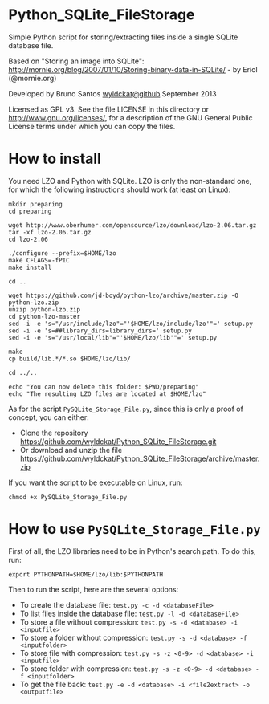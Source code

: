 Python_SQLite_FileStorage
=========================

Simple Python script for storing/extracting files inside a single SQLite database file.

Based on "Storing an image into SQLite": http://mornie.org/blog/2007/01/10/Storing-binary-data-in-SQLite/ - by Eriol (@mornie.org)

Developed by Bruno Santos <wyldckat@github> September 2013

Licensed as GPL v3.  See the file LICENSE in this directory or http://www.gnu.org/licenses/, for a description of the GNU General Public License terms under which you can copy the files.


How to install
==============

You need LZO and Python with SQLite. LZO is only the non-standard one, for which the following instructions should work (at least on Linux):

```
mkdir preparing
cd preparing

wget http://www.oberhumer.com/opensource/lzo/download/lzo-2.06.tar.gz
tar -xf lzo-2.06.tar.gz
cd lzo-2.06

./configure --prefix=$HOME/lzo
make CFLAGS=-fPIC
make install

cd ..

wget https://github.com/jd-boyd/python-lzo/archive/master.zip -O python-lzo.zip
unzip python-lzo.zip
cd python-lzo-master
sed -i -e 's="/usr/include/lzo"="'$HOME/lzo/include/lzo'"=' setup.py
sed -i -e 's=##library_dirs=library_dirs=' setup.py
sed -i -e 's="/usr/local/lib"="'$HOME/lzo/lib'"=' setup.py

make
cp build/lib.*/*.so $HOME/lzo/lib/

cd ../..

echo "You can now delete this folder: $PWD/preparing"
echo "The resulting LZO files are located at $HOME/lzo"
```

As for the script `PySQLite_Storage_File.py`, since this is only a proof of concept, you can either:

  * Clone the repository https://github.com/wyldckat/Python_SQLite_FileStorage.git
  * Or download and unzip the file https://github.com/wyldckat/Python_SQLite_FileStorage/archive/master.zip

If you want the script to be executable on Linux, run:

```
chmod +x PySQLite_Storage_File.py
```


How to use `PySQLite_Storage_File.py`
=====================================

First of all, the LZO libraries need to be in Python's search path. To do this, run:

```export PYTHONPATH=$HOME/lzo/lib:$PYTHONPATH```

Then to run the script, here are the several options:

  * To create the database file: `test.py -c -d <databaseFile>`
  * To list files inside the database file: `test.py -l -d <databaseFile>`
  * To store a file without compression: `test.py -s -d <database> -i <inputfile>`
  * To store a folder without compression: `test.py -s -d <database> -f <inputfolder>`
  * To store file with compression: `test.py -s -z <0-9> -d <database> -i <inputfile>`
  * To store folder with compression: `test.py -s -z <0-9> -d <database> -f <inputfolder>`
  * To get the file back: `test.py -e -d <database> -i <file2extract> -o <outputfile>`
